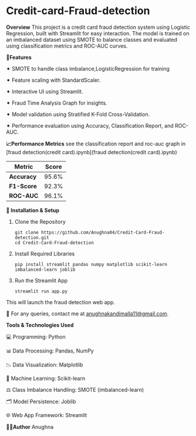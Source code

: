# Credit-card-Fraud-detection
**Overview**
      This project is a credit card fraud detection system using Logistic Regression, built with Streamlit for easy interaction. The model is trained on an imbalanced dataset using SMOTE to balance classes and evaluated using classification metrics and ROC-AUC curves.

**📌Features**

✦ SMOTE to handle class imbalance,LogisticRegression for training

✦ Feature scaling with StandardScaler.

✦ Interactive UI using Streamlit.

✦ Fraud Time Analysis Graph for insights.

✦ Model validation using Stratified K-Fold Cross-Validation.

✦ Performance evaluation using Accuracy, Classification Report, and ROC-AUC.
      
**📈Performance Metrics**
see the classification report and roc-auc graph in [fraud detection(credit card).ipynb](fraud detection(credit card).ipynb)

| Metric           |   Score   |
|-------------------- |  ----------- |
| **Accuracy**     |   95.6%   |
| **F1-Score**     |   92.3%   |
| **ROC-AUC**      |    96.1%   |

**🔧 Installation & Setup**

1. Clone the Repository

       git clone https://github.com/Anughna04/Credit-Card-Fraud-detection.git
       cd Credit-Card-Fraud-detection

2. Install Required Libraries

       pip install streamlit pandas numpy matplotlib scikit-learn imbalanced-learn joblib

3. Run the Streamlit App

       streamlit run app.py

This will launch the fraud detection web app.

📧 For any queries, contact me at [anughnakandimalla11@gmail.com](anughnakandimalla11@gmail.com).

**Tools & Technologies Used**

💻 Programming: Python

📊 Data Processing: Pandas, NumPy

📉 Data Visualization: Matplotlib

🤖 Machine Learning: Scikit-learn

⚖️ Class Imbalance Handling: SMOTE (imbalanced-learn)

🗂️ Model Persistence: Joblib

🌐 Web App Framework: Streamlit


**👩‍💻Author**
Anughna




